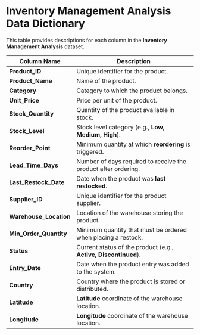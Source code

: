 # Inventory Management Analysis Data Dictionary  

This table provides descriptions for each column in the **Inventory Management Analysis** dataset.  

| **Column Name**       | **Description** |
|----------------------|----------------|
| **Product_ID** | Unique identifier for the product. |
| **Product_Name** | Name of the product. |
| **Category** | Category to which the product belongs. |
| **Unit_Price** | Price per unit of the product. |
| **Stock_Quantity** | Quantity of the product available in stock. |
| **Stock_Level** | Stock level category (e.g., **Low, Medium, High**). |
| **Reorder_Point** | Minimum quantity at which **reordering** is triggered. |
| **Lead_Time_Days** | Number of days required to receive the product after ordering. |
| **Last_Restock_Date** | Date when the product was **last restocked**. |
| **Supplier_ID** | Unique identifier for the product supplier. |
| **Warehouse_Location** | Location of the warehouse storing the product. |
| **Min_Order_Quantity** | Minimum quantity that must be ordered when placing a restock. |
| **Status** | Current status of the product (e.g., **Active, Discontinued**). |
| **Entry_Date** | Date when the product entry was added to the system. |
| **Country** | Country where the product is stored or distributed. |
| **Latitude** | **Latitude** coordinate of the warehouse location. |
| **Longitude** | **Longitude** coordinate of the warehouse location. |



